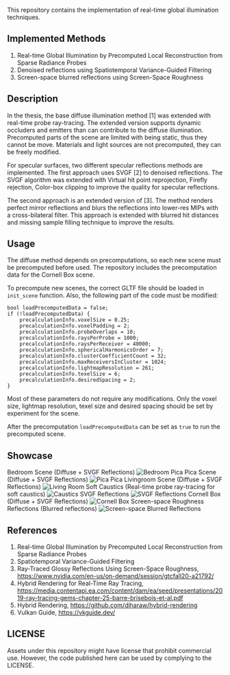 This repository contains the implementation of real-time global illumination techniques.

## Implemented Methods
1. Real-time Global Illumination by Precomputed Local Reconstruction from Sparse Radiance Probes
2. Denoised reflections using Spatiotemporal Variance-Guided Filtering
3. Screen-space blurred reflections using Screen-Space Roughness

## Description

In the thesis, the base diffuse illumination method [1] was extended with real-time probe ray-tracing. The extended version supports dynamic occluders and emitters than can contribute to the diffuse illumination. Precomputed parts of the scene are limited with being static, thus they cannot be move. Materials and light sources are not precomputed, they can be freely modified.

For specular surfaces, two different specular reflections methods are implemented. The first approach uses SVGF [2] to denoised reflections. The SVGF algorithm was extended with Virtual hit point reprojection, Firefly rejection, Color-box clipping to improve the quality for specular reflections.

The second approach is an extended version of [3]. The method renders perfect mirror reflections and blurs the reflections into lower-res MIPs with a cross-bilateral filter. This approach is extended with blurred hit distances and missing sample filling technique to improve the results.

## Usage

The diffuse method depends on precomputations, so each new scene must be precomputed before used. The repository includes the precomputation data for the Cornell Box scene.

To precompute new scenes, the correct GLTF file should be loaded in `init_scene` function. Also, the following part of the code must be modified:

    bool loadPrecomputedData = false;
    if (!loadPrecomputedData) {
        precalculationInfo.voxelSize = 0.25;
        precalculationInfo.voxelPadding = 2;
        precalculationInfo.probeOverlaps = 10;
        precalculationInfo.raysPerProbe = 1000;
        precalculationInfo.raysPerReceiver = 40000;
        precalculationInfo.sphericalHarmonicsOrder = 7;
        precalculationInfo.clusterCoefficientCount = 32;
        precalculationInfo.maxReceiversInCluster = 1024;
        precalculationInfo.lightmapResolution = 261;
        precalculationInfo.texelSize = 6;
        precalculationInfo.desiredSpacing = 2;
    }

Most of these parameters do not require any modifications. Only the voxel size, lightmap resolution, texel size and desired spacing should be set by experiment for the scene.

After the precomputation `loadPrecomputedData` can be set as `true` to run the precomputed scene.


## Showcase

Bedroom Scene (Diffuse + SVGF Reflections)
![Bedroom](images/bedroom.png "Bedroom")
Pica Pica Scene (Diffuse + SVGF Reflections)
![Pica Pica](images/picapica.png "Pica Pica")
Livingroom Scene (Diffuse + SVGF Reflections)
![Living Room](images/livingroom.png "Living Room")
Soft Caustics (Real-time probe ray-tracing for soft caustics)
![Caustics](images/causticsdemo1.png "Soft Caustics")
SVGF Reflections
![SVGF Reflections](images/reflectiondemo1.png "SVGF Reflections")
Cornell Box (Diffuse + SVGF Reflections)
![Cornell Box](images/cornell.png "Cornell Box")
Screen-space Roughness Reflections (Blurred reflections)
![Screen-space Blurred Reflections](images/ssrreflections.png "Screen-space Blurred Reflections")

## References

1.  Real-time Global Illumination by Precomputed Local Reconstruction from Sparse Radiance Probes
2.  Spatiotemporal Variance-Guided Filtering
3.  Ray-Traced Glossy Reflections Using Screen-Space Roughness, https://www.nvidia.com/en-us/on-demand/session/gtcfall20-a21792/
4.  Hybrid Rendering for Real-Time Ray Tracing, https://media.contentapi.ea.com/content/dam/ea/seed/presentations/2019-ray-tracing-gems-chapter-25-barre-brisebois-et-al.pdf
5.  Hybrid Rendering, https://github.com/diharaw/hybrid-rendering
6.  Vulkan Guide, https://vkguide.dev/

## LICENSE

Assets under this repository might have license that prohibit commercial use. However, the code published here can be used by complying to the LICENSE.
